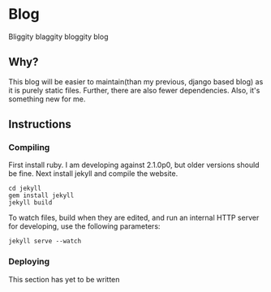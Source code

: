 # Blog

Bliggity blaggity bloggity blog

## Why?

This blog will be easier to maintain(than my previous, django based blog) as it is purely static files. Further, there are also fewer dependencies. Also, it's something new for me.

## Instructions

### Compiling

First install ruby. I am developing against 2.1.0p0, but older versions should be fine. Next install jekyll and compile the website.

    cd jekyll
    gem install jekyll
    jekyll build

To watch files, build when they are edited, and run an internal HTTP server for developing, use the following parameters: 

    jekyll serve --watch

### Deploying

This section has yet to be written
